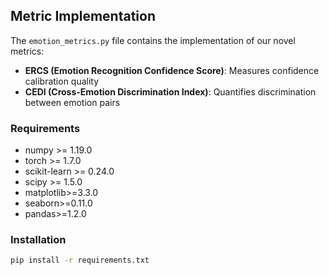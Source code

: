 ## Metric Implementation

The `emotion_metrics.py` file contains the implementation of our novel metrics:

- **ERCS (Emotion Recognition Confidence Score)**: Measures confidence calibration quality
- **CEDI (Cross-Emotion Discrimination Index)**: Quantifies discrimination between emotion pairs

### Requirements
- numpy >= 1.19.0
- torch >= 1.7.0
- scikit-learn >= 0.24.0
- scipy >= 1.5.0
- matplotlib>=3.3.0
- seaborn>=0.11.0
- pandas>=1.2.0

### Installation
```bash
pip install -r requirements.txt
